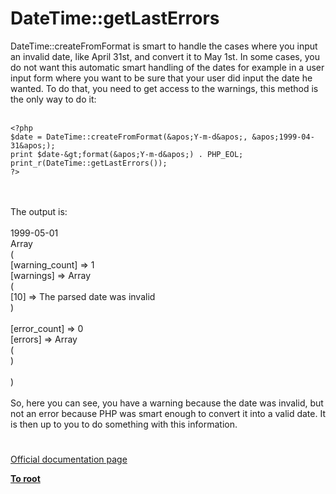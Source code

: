 # DateTime::getLastErrors



DateTime::createFromFormat is smart to handle the cases where you input an invalid date, like April 31st, and convert it to May 1st. In some cases, you do not want this automatic smart handling of the dates for example in a user input form where you want to be sure that your user did input the date he wanted. To do that, you need to get access to the warnings, this method is the only way to do it:<br><br>

```
<?php
$date = DateTime::createFromFormat(&apos;Y-m-d&apos;, &apos;1999-04-31&apos;);
print $date-&gt;format(&apos;Y-m-d&apos;) . PHP_EOL;
print_r(DateTime::getLastErrors());
?>
```
<br><br>The output is:<br><br>1999-05-01<br>Array<br>(<br>    [warning_count] =&gt; 1<br>    [warnings] =&gt; Array<br>        (<br>            [10] =&gt; The parsed date was invalid<br>        )<br><br>    [error_count] =&gt; 0<br>    [errors] =&gt; Array<br>        (<br>        )<br><br>)<br><br>So, here you can see, you have a warning because the date was invalid, but not an error because PHP was smart enough to convert it into a valid date. It is then up to you to do something with this information.  

#

[Official documentation page](https://www.php.net/manual/en/datetime.getlasterrors.php)

**[To root](/README.md)**